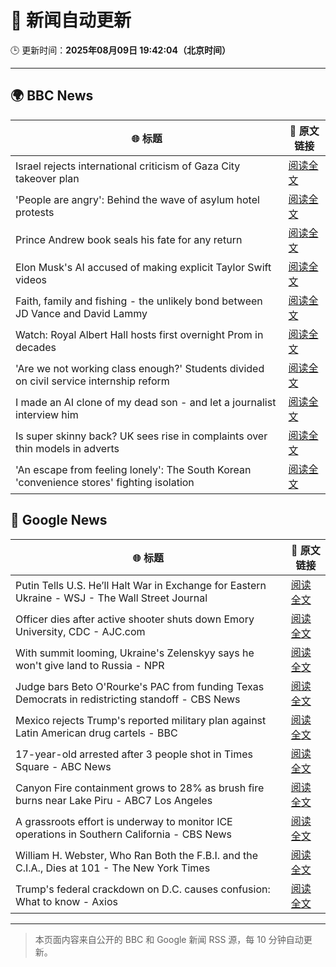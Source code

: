 # 🧠 新闻自动更新

🕒 更新时间：**2025年08月09日 19:42:04（北京时间）**

---

## 🌍 BBC News

| 🌐 标题 | 🔗 原文链接 |
|--------|-------------|
| Israel rejects international criticism of Gaza City takeover plan | [阅读全文](https://www.bbc.com/news/articles/c207p49wrypo?at_medium=RSS&at_campaign=rss) |
| 'People are angry': Behind the wave of asylum hotel protests | [阅读全文](https://www.bbc.com/news/articles/c4gerg74y71o?at_medium=RSS&at_campaign=rss) |
| Prince Andrew book seals his fate for any return | [阅读全文](https://www.bbc.com/news/articles/c24z1l090dqo?at_medium=RSS&at_campaign=rss) |
| Elon Musk's AI accused of making explicit Taylor Swift videos | [阅读全文](https://www.bbc.com/news/articles/cwye62e1ndjo?at_medium=RSS&at_campaign=rss) |
| Faith, family and fishing - the unlikely bond between JD Vance and David Lammy | [阅读全文](https://www.bbc.com/news/articles/czr68vde7nvo?at_medium=RSS&at_campaign=rss) |
| Watch: Royal Albert Hall hosts first overnight Prom in decades | [阅读全文](https://www.bbc.com/news/videos/cx2747j72g6o?at_medium=RSS&at_campaign=rss) |
| 'Are we not working class enough?' Students divided on civil service internship reform | [阅读全文](https://www.bbc.com/news/articles/cm213gd5gjpo?at_medium=RSS&at_campaign=rss) |
| I made an AI clone of my dead son - and let a journalist interview him | [阅读全文](https://www.bbc.com/news/videos/cly628xx6e9o?at_medium=RSS&at_campaign=rss) |
| Is super skinny back? UK sees rise in complaints over thin models in adverts | [阅读全文](https://www.bbc.com/news/articles/c4gm9rygdymo?at_medium=RSS&at_campaign=rss) |
| 'An escape from feeling lonely': The South Korean 'convenience stores' fighting isolation | [阅读全文](https://www.bbc.com/news/articles/cgkrge6e0z4o?at_medium=RSS&at_campaign=rss) |

## 📰 Google News

| 🌐 标题 | 🔗 原文链接 |
|--------|-------------|
| Putin Tells U.S. He’ll Halt War in Exchange for Eastern Ukraine - WSJ - The Wall Street Journal | [阅读全文](https://news.google.com/rss/articles/CBMif0FVX3lxTFBZUnhhMVpHLUMtcFl2TU05VVRQZlRqWUtmM0hLUXRmbG1tWmloeHZYSVlROGhfdFh5M0VBd3p5ZllxQjBKdWFpUjVqbkNZdHZRMXM4UWJRSllWa1RjYXk0bTF6X2F4aTRmZmpKUF9uenpPNnNvUFo5NWRvSUMzY1E?oc=5) |
| Officer dies after active shooter shuts down Emory University, CDC - AJC.com | [阅读全文](https://news.google.com/rss/articles/CBMirAFBVV95cUxQSWZqd25TaGdjSHVQRExqSXktcTVSbEYxcHVsX3VCRFhiVWppQmxpRm5vUXhZMFJpU0p2dnB1by1ZeHdYVEpqWW9xUnBpdzRjSktEZnlRRXI4QVZzZlRkelZUaTZTaThqX3ZvYmlrallEZmlaVjFRcDIzenhZS3Vlc1EyVUVydUprVTB2QS1KVWtnZk5PX1FSMDZ6aThFRDFtWlhrVHBHdkV6NjNs?oc=5) |
| With summit looming, Ukraine's Zelenskyy says he won't give land to Russia - NPR | [阅读全文](https://news.google.com/rss/articles/CBMijwFBVV95cUxOcWxLbUNUWWNTbE5vblNSb3pubUwtRnQ5OW02QXBmaTlDN2lYUkFfd3BEUHd1cGEwMEFtTnZDNkRobEp4VG1RNnI1TEpaV1U5Z2NRQ0xKVC1pUG5yZnkwNU5KUXpCenVGRFNSV21GLWItVzZZWDlrem1GZlZTZzZuTDA5TU5qYTBZNEhqaHROdw?oc=5) |
| Judge bars Beto O'Rourke's PAC from funding Texas Democrats in redistricting standoff - CBS News | [阅读全文](https://news.google.com/rss/articles/CBMisgFBVV95cUxQZHNockZXUlVjbWU1RElkcEx0NVVEUEhqSzlIcktlMzc1M0tDM1NKeF93N0gwSjRCb0FZWlB0Mk5jb2NDUmpheFFrSXVYVHZTclZJM3kxZ29wcFNIUmJ1NEt2bDhTOEhIX3k2OGgyVk5zNGlnMlZvem9mMExPMmlqZnlvQm5XRzhOV09aSkYwd1BKODFieW13MS1Xb0dGSW1YcW5TWHNsaVdCeTE3aF9YVnh3?oc=5) |
| Mexico rejects Trump's reported military plan against Latin American drug cartels - BBC | [阅读全文](https://news.google.com/rss/articles/CBMiWkFVX3lxTE11X25RRkwzZjRHT3llY3pPeERDajZxaFRwbV9zcGIzQTBrYmJsV3RiS1pQeTFqTXdMTDB0VGdyS0txZlpIR1RuTUxhSG10RFZMNXkzaDJoOU1ud9IBX0FVX3lxTE5Tb3dEdllDV2N5WXExTUdQWTFSRDJhdFd4ZlRSaG12eFNSTUxJNktuckd1MUExOU9yQjN1QmN2YUNkbHM3RlJZcGtsSGVBUmZEbVpqa2VDSUhqUlB2T3N3?oc=5) |
| 17-year-old arrested after 3 people shot in Times Square - ABC News | [阅读全文](https://news.google.com/rss/articles/CBMikAFBVV95cUxNRXl5Y2dJOHpTLUZ6Mm0zc3hKXzh2S0xBTGpxdlVnbTZWQ2FKY3VSNi1IU3VaRThObk5CNmVpUVBWNkMydDVVTWhZcFRRNFdybVMxbzJMbnp3OTZRTnljb1AzYkE1TGY0UU5QbVkwTHhBRUxJMTkzakJsMnUwNy1fbk4zeE9iTVZ2Sk9peUNVdHrSAZYBQVVfeXFMTWZrZEp3V0dfdS1CWEJScFlJVVVFSURsRVpWNHMySTgzQldfRnBBanp5TEJ1a2FoQlRRbFNpcVc2LTJqZmE1UzZweDV0YlRFV01OdER4OHNQOFVXUHhNR1c3SHJJYmdyVllpY2lFOHdkMmhLVG01M0VpRHUwVU1Yb0VCZ3JtRDlUV1NCLTJZWmRXV2phNHVB?oc=5) |
| Canyon Fire containment grows to 28% as brush fire burns near Lake Piru - ABC7 Los Angeles | [阅读全文](https://news.google.com/rss/articles/CBMitgFBVV95cUxQU29GTXBnTjcxMkV2UnpZNmRCeHZsdHFndl9sWi1qTWlYbVNrNGdsRE5XZDhzT1dPRWpaNHUwanA0SGEwNm5WT1VuNExwTXQ2TS1ucXZLTFBoODJvUGE5amxac05hQXFiSDBTcDliODdEb3ZEYmNsVFVhNjhxdlNRMktHLVZIRVk2SHhrVmVZSlNIWGlCXzUwZ1p5QjkxbzYwUDJJcnZNZlg3X0U0YmZXclpHWkF5Zw?oc=5) |
| A grassroots effort is underway to monitor ICE operations in Southern California - CBS News | [阅读全文](https://news.google.com/rss/articles/CBMipAFBVV95cUxPbDZVSkJYZDFza3pkVnpoOTgxc1ptNzFPVnY4Q0UtajFqUGRuNExObGwtUWJZdTY4U2FoQzljanpDWXZOMW9HS01UUUU3QWpOSjBpTmREWFROMDkzYV83RDh6cHhZTzFsU1cxM0trdXlnMi1rVFZ6bnZBTDVPaFlaNzdOdmdNSmYtSlp1SDFFY2RHMFlnSXdkZGJETFhQLUdhXzVsddIBqgFBVV95cUxPMXhOcGRXbGtGU2l0bmdYWTF6Q0x2c2tkRHJmV2ZEWXBKLXFhS2E1eWU5NjZ0Ni1felJBc21IdG9tZlZjTDYtb1FMbi1peHJyQmV1b1NnSHU3NzkxQ2FDMWV0MjVoNXhhQ3lpUGNwanh4V0c2MTBlZTRfbjE1RTFoYlR4anBob19tbGdFSVZ5REFKMHp6NV9IeDFoS0NpMDJNWnlWWEZJZmxyUQ?oc=5) |
| William H. Webster, Who Ran Both the F.B.I. and the C.I.A., Dies at 101 - The New York Times | [阅读全文](https://news.google.com/rss/articles/CBMic0FVX3lxTE1MS2k5MUl2ZXhhSXV4NzRzOWFSV21vOVUzY3ZtYk9QOXZXUUVadVlBZlYzYm5fZE5SX3VPOHZta2xmSURGb3Vldy1xUFZJMmh4QzdVY2I5cGhpdkZfa3d1Z2VpQjZ5S2ZoSGlJcTY1ajZTYnc?oc=5) |
| Trump's federal crackdown on D.C. causes confusion: What to know - Axios | [阅读全文](https://news.google.com/rss/articles/CBMiswFBVV95cUxNMzNfcXhqeVdNZ0JUalRsRU9XaHM5bnNJbGtRUnBPbTkwSVJma1U4Z2dlODBqMGluTlNHai14dXdDQ1QyMlg3QTNjSTZySzBTd2ZibHEwWjdyNlpZNUNXeG1uYkJLY0pSVVVfLXVEdGhJY09ULUZPR2pldlJtQ3MtSUo5LUUyZlpFN1hkVUF0RTNvVWMtRk1MeXphZ1ZISzlLeFZpdmNaeWRYZlVOLTd1cm9DTQ?oc=5) |

---
> 本页面内容来自公开的 BBC 和 Google 新闻 RSS 源，每 10 分钟自动更新。